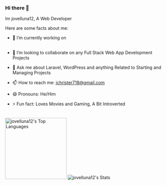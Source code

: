 ### Hi there 👋

Im jovelluna12, A Web Developer

Here are some facts about me: 

- 🔭 I’m currently working on <br><br>
- 👯 I’m looking to collaborate on any Full Stack Web App Development Projects

- 💬 Ask me about Laravel, WordPress and anything Related to Starting and Managing Projects
- 📫 How to reach me: jchrister718@gmail.com 
- 😄 Pronouns: He/Him
- ⚡ Fun fact: Loves Movies and Gaming, A Bit Introverted

</br>

<img alt="jovelluna12's Top Languages" src="https://github-readme-stats.vercel.app/api/top-langs?username=jovelluna12&langs_count=4&layout=compact&theme=react&bg_color=1F222E&title_color=68C3D4&icon_color=F8D866&border_color=1F222E&hide=JavaScript,CSS,Java,HTML,c%2B%2B,Ren'Py" height="198px"/>

<img alt="jovelluna12's Stats" src="https://denvercoder1-github-readme-stats.vercel.app/api/?username=jovelluna12&show_icons=true&include_all_commits=true&count_private=true&theme=react&hide_border=true&bg_color=1F222E&title_color=68C3D4&icon_color=FFE8D1&hide_title=true&hide=contribs"/>

